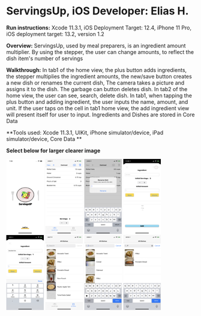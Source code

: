 # ServingsUp, iOS Developer: Elias H.

**Run instructions:** Xcode 11.3.1, iOS Deployment Target: 12.4, iPhone 11 Pro, iOS deployment target: 13.2, version 1.2

**Overview:** ServingsUp, used by meal preparers, is an ingredient amount multiplier. By using the stepper, the user can change amounts, to reflect the dish item's number of servings

**Walkthrough:**
 In tab1 of the home view, the plus button adds ingredients, the stepper multiplies the ingredient amounts, the new/save button creates a new dish or renames the current dish, The camera takes a picture and assigns it to the dish. The garbage can button deletes dish. In tab2 of the home view, the user can see, search, delete dish. In tab1, when tapping the plus button and adding ingredient, the user inputs the name, amount, and unit. If the user taps on the cell in tab1 home view, the add ingredient view will present itself for user to input. Ingredients and Dishes are stored in Core Data

**Tools used: Xcode 11.3.1, UIKit, iPhone simulator/device, iPad simulator/device, Core Data **

**Select below for larger clearer image**
<p float="left">
<img src = "Images/ScreenShot1.png" width="100" height="200">
<img src = "Images/ScreenShot2.PNG" width="100" height="200">
<img src = "Images/ScreenShot3.PNG" width="100" height="200">
<img src = "Images/ScreenShot4.PNG" width="100" height="200">
<img src = "Images/ScreenShot5.PNG" width="100" height="200">
<img src = "Images/ScreenShot6.PNG" width="100" height="200">
<img src = "Images/ScreenShot7.PNG" width="100" height="200">
 <img src = "Images/ScreenShot8.PNG" width="100" height="200">
</p>
